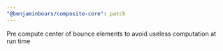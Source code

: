 ```yaml
---
"@benjaminbours/composite-core": patch
---
```


Pre compute center of bounce elements to avoid useless computation at run time
